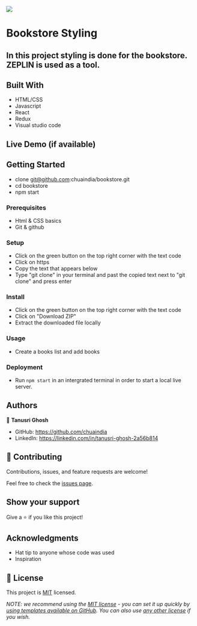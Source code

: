 ![](https://img.shields.io/badge/Microverse-blueviolet)

# Bookstore Styling

## In this project styling is done for  the bookstore. ZEPLIN is used as a tool.


## Built With

- HTML/CSS
- Javascript
- React
- Redux
- Visual studio code

## Live Demo (if available)

## Getting Started

- clone git@github.com:chuaindia/bookstore.git
- cd bookstore
- npm start

### Prerequisites
- Html & CSS basics
- Git & github

### Setup
- Click on the green button on the top right corner with the text code
- Click on https
- Copy the text that appears below 
- Type "git clone" in your terminal and past the copied text next to "git clone" and press enter

### Install
- Click on the green button on the top right corner with the text code
- Click on "Download ZIP"
- Extract the downloaded file locally

### Usage
- Create a books list and add books

### Deployment
- Run `npm start` in an intergrated terminal in order to start a local live server.


## Authors

👤 **Tanusri Ghosh**

- GitHub: https://github.com/chuaindia
- LinkedIn: https://linkedin.com/in/tanusri-ghosh-2a56b814



## 🤝 Contributing

Contributions, issues, and feature requests are welcome!

Feel free to check the [issues page](../../issues/).

## Show your support

Give a ⭐️ if you like this project!

## Acknowledgments

- Hat tip to anyone whose code was used
- Inspiration


## 📝 License

This project is [MIT](./LICENSE.MD) licensed.

_NOTE: we recommend using the [MIT license](https://choosealicense.com/licenses/mit/) - you can set it up quickly by [using templates available on GitHub](https://docs.github.com/en/communities/setting-up-your-project-for-healthy-contributions/adding-a-license-to-a-repository). You can also use [any other license](https://choosealicense.com/licenses/) if you wish._
